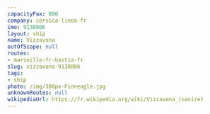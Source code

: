 ```yaml
---
capacityPax: 800
company: corsica-linea-fr
imo: 9138006
layout: ship
name: Vizzavona
outOfScope: null
routes:
- marseille-fr-bastia-fr
slug: vizzavona-9138006
tags:
- ship
photo: /img/300px-Finneagle.jpg
unknownRoutes: null
wikipediaUrl: https://fr.wikipedia.org/wiki/Vizzavona_(navire)
---
```

